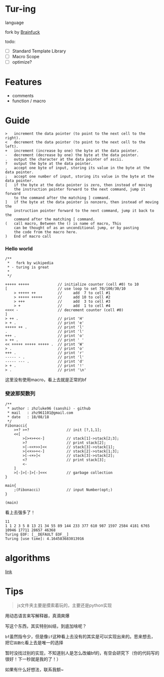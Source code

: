 # Tur-ing
language

fork by [Brainfuck](https://en.wikipedia.org/wiki/Brainfuck)

todo:
- [ ] Standard Template Library
- [ ] Macro Scope
- [ ] optimize?

# Features
- comments
- function / macro

# Guide

    >   increment the data pointer (to point to the next cell to the right).
    <   decrement the data pointer (to point to the next cell to the left).
    +   increment (increase by one) the byte at the data pointer.
    -   decrement (decrease by one) the byte at the data pointer.
    .   output the character at the data pointer of ascii.
    ?   output the byte at the data pointer.
    ,   accept one byte of input, storing its value in the byte at the data pointer.
    ;   accept one number of input, storing its value in the byte at the data pointer.
    [   if the byte at the data pointer is zero, then instead of moving
        the instruction pointer forward to the next command, jump it forward
        to the command after the matching ] command.
    ]   if the byte at the data pointer is nonzero, then instead of moving the
        instruction pointer forward to the next command, jump it back to the
        command after the matching [ command.
    (   call macro, Between the () is name of macro, This
        can be thought of as an unconditional jump, or by pasting
        the code from the macro here.
    )   End of macro call

### Hello world
```
/**
 *   fork by wikipedia
 * - turing is great
 *
 */

+++++ +++++             // initialize counter (cell #0) to 10
[                       // use loop to set 70/100/30/10
    > +++++ ++          //     add  7 to cell #1
    > +++++ +++++       //     add 10 to cell #2
    > +++               //     add  3 to cell #3
    > +                 //     add  1 to cell #4
<<<< -                  // decrement counter (cell #0)
]
> ++ .                  // print 'H'
> + .                   // print 'e'
+++++ ++ .              // print 'l'
.                       // print 'l'
+++ .                   // print 'o'
> ++ .                  // print ' '
<< +++++ +++++ +++++ .  // print 'W'
> .                     // print 'o'
+++ .                   // print 'r'
----- - .               // print 'l'
----- --- .             // print 'd'
> + .                   // print '!'
> .                     // print '\n'
```
这里没有使用macro，看上去就是正常的bf

### 斐波那契数列
```
/**
 * author : zhzluke96 (sanshi) - github
 * mail   : zhz961101@gmail.com
 * date   : 18/08/18
 */
Fibonacci{
    >+? >+?                 // init [?,1,1];
    <<[
        >[>+>+<<-]          // stack[1]->stack[2;3];
        >?                  // print stack[2];
        >[-<<+>>]<<         // stack[3]->stack[1];
        >[<+>>+<-]          // stack[2]->stack[1;3];
        >[-<+>]<            // stack[3]->stack[2];
        <?                  // print stack[3];
        <-
    ]
    >[-]>[-]>[-]<<<         // garbage collection
}

main{
    ;(Fibonacci)            // input Number(opt;)
}

(main)
```
看上去强多了！
```
11
1 1 2 3 5 8 13 21 34 55 89 144 233 377 610 987 1597 2584 4181 6765 10946 17711 28657 46368
Turing EOF: [__DEFAULT EOF__]
Turing [use time]: 4.164583683013916
```

# algorithms
[link](https://esolangs.org/wiki/Brainfuck_algorithms)


# Tips
> js文件夹主要是摸索着玩的，主要还是python实现

用动态语言来写解释器，真滴爽爆

写这个东西，其实特别纠结，到底加啥呢？

`bf`虽然指令少，但是像`if`这种看上去没有的其实是可以实现出来的。思来想去，把它`函数化`看上去是唯一的选择

暂时没找过别的实现，不知道别人是怎么改编bf的，有空会研究下（你的代码写的很好！下一秒就是我的了！）

如果有什么好想法，联系我额~
